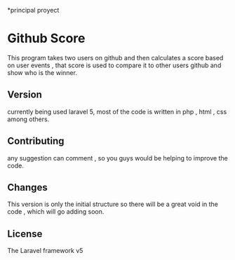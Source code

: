 *principal proyect

# Github Score


This program takes two users on github and then calculates a score based on user events , that score is used to compare it to other users github and show who is the winner.

## Version

currently being used laravel 5, most of the code is written in php , html , css among others.

## Contributing

any suggestion can comment , so you guys would be helping to improve the code.

## Changes

This version is only the initial structure so there will be a great void in the code , which will go adding soon.

## License

The Laravel framework v5
